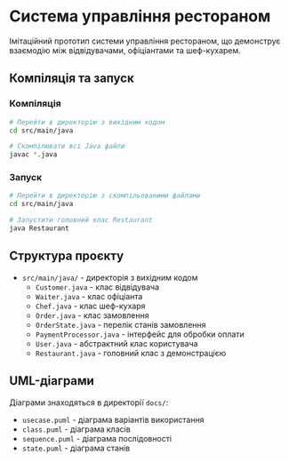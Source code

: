 # Система управління рестораном

Імітаційний прототип системи управління рестораном, що демонструє взаємодію між відвідувачами, офіціантами та шеф-кухарем.

## Компіляція та запуск

### Компіляція
```bash
# Перейти в директорію з вихідним кодом
cd src/main/java

# Скомпілювати всі Java файли
javac *.java
```

### Запуск
```bash
# Перейти в директорію з скомпільованими файлами
cd src/main/java

# Запустити головний клас Restaurant
java Restaurant
```

## Структура проєкту

- `src/main/java/` - директорія з вихідним кодом
  - `Customer.java` - клас відвідувача
  - `Waiter.java` - клас офіціанта
  - `Chef.java` - клас шеф-кухаря
  - `Order.java` - клас замовлення
  - `OrderState.java` - перелік станів замовлення
  - `PaymentProcessor.java` - інтерфейс для обробки оплати
  - `User.java` - абстрактний клас користувача
  - `Restaurant.java` - головний клас з демонстрацією

## UML-діаграми

Діаграми знаходяться в директорії `docs/`:
- `usecase.puml` - діаграма варіантів використання
- `class.puml` - діаграма класів
- `sequence.puml` - діаграма послідовності
- `state.puml` - діаграма станів